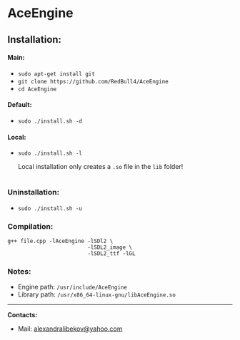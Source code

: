 # AceEngine
## Installation:
#### Main:
* ``` sudo apt-get install git ```
* ``` git clone https://github.com/RedBull4/AceEngine ```
* ``` cd AceEngine ```
#### Default:
* ``` sudo ./install.sh -d ```
#### Local:
* ``` sudo ./install.sh -l ```

  Local installation only creates a ``` .so ``` file in the ``` lib ``` folder!
#
### Uninstallation:
* ``` sudo ./install.sh -u ```
### Compilation:
```
g++ file.cpp -lAceEngine -lSDl2 \
                         -lSDL2_image \
                         -lSDL2_ttf -lGL 
```
### Notes:
* Engine path: ``` /usr/include/AceEngine ```
* Library path: ``` /usr/x86_64-linux-gnu/libAceEngine.so ```
---
**Contacts:**
* Mail: alexandralibekov@yahoo.com
